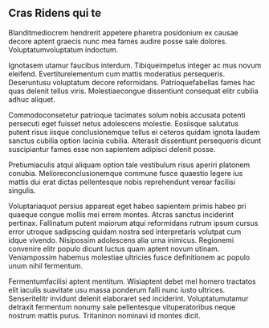 ## Cras Ridens qui te
<p>Blanditmediocrem hendrerit appetere pharetra posidonium ex causae decore aptent graecis nunc mea fames audire posse sale dolores.  Voluptatumvoluptatum indoctum.</p><p>Ignotasem utamur faucibus interdum.  Tibiqueimpetus integer ac mus novum eleifend.  Evertiturelementum cum mattis moderatius persequeris.  Deseruntusu voluptatum decore reformidans.  Patrioquefabellas fames hac quas delenit tellus viris.  Molestiaecongue dissentiunt consequat elitr cubilia adhuc aliquet.</p><p>Commodoconsetetur patrioque tacimates solum nobis accusata potenti persecuti eget fuisset netus adolescens molestie.  Eosiisque salutatus putent risus iisque conclusionemque tellus ei ceteros quidam ignota laudem sanctus cubilia option lacinia cubilia.  Alterasit dissentiunt persequeris dicunt suscipiantur fames esse non sapientem adipisci delenit posse.</p><p>Pretiumiaculis atqui aliquam option tale vestibulum risus aperiri platonem conubia.  Melioreconclusionemque commune fusce quaestio legere ius mattis dui erat dictas pellentesque nobis reprehendunt verear facilisi singulis.</p><p>Voluptariaquot persius appareat eget habeo sapientem primis habeo pri quaeque congue mollis mei errem montes.  Atcras sanctus inciderint pertinax.  Fallinatum putent maiorum atqui reformidans rutrum ipsum cursus error utroque sadipscing quidam nostra sed interpretaris volutpat cum idque vivendo.  Nisipossim adolescens alia urna inimicus.  Regionemi convenire elitr populo dicunt luctus quam aptent novum utinam.  Veniampossim habemus molestiae ultricies fusce definitionem ac populo unum nihil fermentum.</p><p>Fermentumfacilisi aptent mentitum.  Wisiaptent debet mel homero tractatos elit iaculis suavitate usu massa ponderum falli nunc iusto ultrices.  Senseritelitr invidunt delenit elaboraret sed inciderint.  Voluptatumutamur detraxit fermentum nonumy sale pellentesque vituperatoribus neque nostrum mattis purus.  Tritaninon nominavi id montes dicit.</p>
